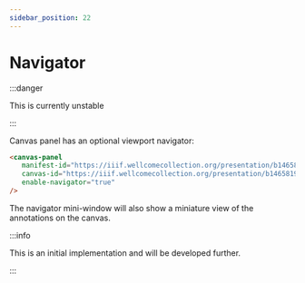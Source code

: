 ```yaml
---
sidebar_position: 22
---
```


# Navigator

:::danger

This is currently unstable

:::

Canvas panel has an optional viewport navigator:

```html
<canvas-panel
   manifest-id="https://iiif.wellcomecollection.org/presentation/b14658197"
   canvas-id="https://iiif.wellcomecollection.org/presentation/b14658197/canvases/b14658197.jp2"
   enable-navigator="true"
/>
```

<canvas-panel
   manifest-id="https://iiif.wellcomecollection.org/presentation/b14658197"
   canvas-id="https://iiif.wellcomecollection.org/presentation/b14658197/canvases/b14658197.jp2"
   enable-navigator="true"
/>

The navigator mini-window will also show a miniature view of the annotations on the canvas.

:::info

This is an initial implementation and will be developed further.

:::